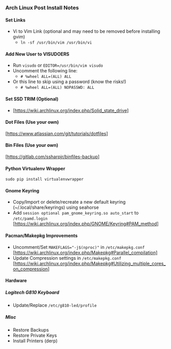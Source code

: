 ### Arch Linux Post Install Notes

#### Set Links
* Vi to Vim Link (optional and may need to be removed before installing gvim)
  * ```ln -sf /usr/bin/vim /usr/bin/vi```

#### Add New User to VISUDOERS
* Run ```visudo``` or ```EDITOR=/usr/bin/vim visudo```
* Uncomment the following line:
  * ```# %wheel ALL=(ALL) ALL```
* Or this line to skip using a password (know the risks!)
  * ```# %wheel ALL=(ALL) NOPASSWD: ALL```

#### Set SSD TRIM (Optional)
* [https://wiki.archlinux.org/index.php/Solid_state_drive]

#### Dot Files (Use your own)
[https://www.atlassian.com/git/tutorials/dotfiles]

#### Bin Files (Use your own)
[https://gitlab.com/ssharpjr/binfiles-backup]

#### Python Virtualenv Wrapper
```sudo pip install virtualenvwrapper```

#### Gnome Keyring
* Copy/Import or delete/recreate a new default keyring (~/.local/share/keyrings) using seahorse
* Add ```session optional pam_gnome_keyring.so auto_start``` to ```/etc/pamd.login```  [https://wiki.archlinux.org/index.php/GNOME/Keyring#PAM_method]

#### Pacman/Makepkg Improvements
* Uncomment/Set ```MAKEFLAGS="-j$(nproc)"``` in ```/etc/makepkg.conf``` [https://wiki.archlinux.org/index.php/Makepkg#Parallel_compilation]
* Update Compression settings in ```/etc/makepkg.conf``` [https://wiki.archlinux.org/index.php/Makepkg#Utilizing_multiple_cores_on_compression]


#### Hardware 
##### Logitech G810 Keyboard
* Update/Replace ```/etc/g810-led/profile```

##### Misc
* Restore Backups
* Restore Private Keys
* Install Printers (derp)
